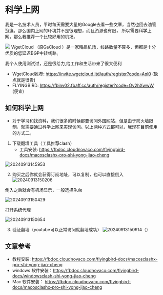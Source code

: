 # 科学上网

我是一名技术人员，平时每天需要大量的Google去看一些文章，当然也回去油管逛逛，那么国内上网的环境并不是很理想，而且资源也有限，
所以需要科学上网，那么我推荐一个比较好用的机场。

![](https://pic.imgdb.cn/item/63a3d41fb1fccdcd36701698.jpg)
WgetCloud （原GaCloud ）是一家精品机场，线路数量不算多，但都是十分优质的低延迟BGP中转线路。

我个人使用测试过，还是很给力,给工作和生活带来了很大便利

- WgetCloud推荐: https://invite.wgetcloud.ltd/auth/register?code=Apl0   (缺点就是很贵)
- FLYINGBIRD: https://fbinv02.fbaff.cc/auth/register?code=Ov2hXwwW (便宜)


## 如何科学上网
- 对于学习和找资料，我们很多的时候都要访问外国网站，但是由于防火墙限制，就需要通过科学上网来实现访问。以上两种方式都可以，我现在目前使用的方式二。

1. 下载翻墙工具（工具推荐clash）
   - 工具安装: https://fbdoc.cloudnovaco.com/flyingbird-docs/macosclashx-pro-shi-yong-jiao-cheng

![20240913145953](https://barry-boy-1311671045.cos.ap-beijing.myqcloud.com/blog/20240913145953.png)

2. 购买之后你就会获得订阅地址，可以复制，也可以直接倒入
![20240913150206](https://barry-boy-1311671045.cos.ap-beijing.myqcloud.com/blog/20240913150206.png)

倒入之后就会有机场显示，一般选择Rule

![20240913150429](https://barry-boy-1311671045.cos.ap-beijing.myqcloud.com/blog/20240913150429.png)

打开系统代理

![20240913150654](https://barry-boy-1311671045.cos.ap-beijing.myqcloud.com/blog/20240913150654.png)

3. 验证翻墙（youtube可以正常访问就翻墙成功）
![20240913150914](https://barry-boy-1311671045.cos.ap-beijing.myqcloud.com/blog/20240913150914.png)（）


## 文章参考

- 教程安装: https://fbdoc.cloudnovaco.com/flyingbird-docs/macosclashx-pro-shi-yong-jiao-cheng
- windows 软件安装：https://fbdoc.cloudnovaco.com/flyingbird-docs/windowsclash-shi-yong-jiao-cheng
- Mac 软件安装： https://fbdoc.cloudnovaco.com/flyingbird-docs/macosclashx-pro-shi-yong-jiao-cheng